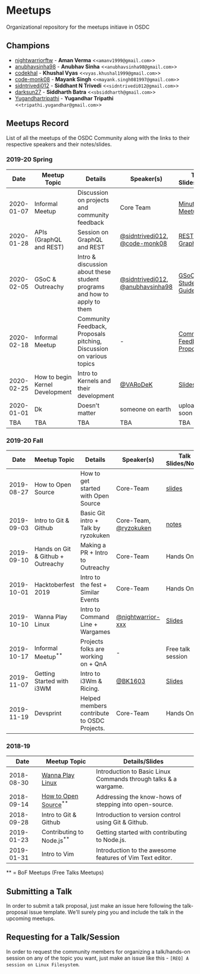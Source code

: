 # Meetups

Organizational repository for the meetups initiave in OSDC

## Champions

- [nightwarriorftw](https://github.com/nightwarriorftw) - **Aman Verma** &lt;`<amanv1999@gmail.com>`&gt;
- [anubhavsinha98](https://github.com/anubhavsinha98) - **Anubhav Sinha** &lt;`<anubhavsinha98@gmail.com>`&gt;
- [codekhal](https://github.com/codekhal) - **Khushal Vyas** &lt;`<vyas.khushal1999@gmail.com>`&gt;
- [code-monk08](https://github.com/code-monk08) - **Mayank Singh** &lt;`<mayank.singh081997@gmail.com>`&gt;
- [sidntrivedi012](https://github.com/sidntrivedi012) - **Siddhant N Trivedi** &lt;`<sidntrivedi012@gmail.com>`&gt;
- [darksun27](https://github.com/darksun27) - **Siddharth Batra** &lt;`<sbsiddharth@gmail.com>`&gt;
- [Yugandhartripathi](https://github.com/Yugandhartripathi) - **Yugandhar Tripathi** &lt;`<tripathi.yugandhar@gmail.com>`&gt;

## Meetups Record

List of all the meetups of the OSDC Community along with the links to their respective speakers and their notes/slides.

### 2019-20 Spring

| Date       | Meetup Topic 	          | Details                                       | Speaker(s) | Talk Slides/Notes                                            |
| ---------- | ---------------------------|-----------------------------------------------| ---------- | -------------------------------------------------------------|
| 2020-01-07 | Informal Meetup 	          | Discussion on projects and community feedback | Core Team  | [Minutes of Meetup](./minutes_of_meetup/mom_07-01-2020.md)   |
| 2020-01-28 | APIs (GraphQL and REST)    | Session on GraphQL and REST                   | [@sidntrivedi012](https://github.com/sidntrivedi012), [@code-monk08](https://github.com/code-monk08) | [REST](https://docs.google.com/presentation/d/1MFtfisIoisxbBscIpaQXceOEmv2actSKd8qGEDTwpN4/edit?usp=sharing), [GraphQL](https://docs.google.com/presentation/d/14NPHPU7hJBKxefRu9f2_dt-o9uB17TTbgOXsTUVqaqo/edit?usp=sharing)|
| 2020-02-05 | GSoC & Outreachy       	  | Intro & discussion about these student programs and how to apply to them | [@sidntrivedi012](https://github.com/sidntrivedi012), [@anubhavsinha98](https://github.com/anubhavsinha98) | [GSoC Student Guide](https://google.github.io/gsocguides/student/) |
| 2020-02-18 | Informal Meetup            | Community Feedback, Proposals pitching, Discussion on various topics                                              |  -          | [Community Feedback & Proposals](https://github.com/osdc/meetups/issues/46)                                                             |
| 2020-02-25 | How to begin Kernel Development | Intro to Kernels and their development | [@VARoDeK](https://github.com/VARoDeK)| [Slides](https://drive.google.com/file/d/1MQcDMq-MKDl72O4s9WV5yYx35AJFAKlv/view?usp=sharing)|
|2020-01-01|Dk|Doesn't matter|someone on earth|uploaded soon
|TBA|TBA|TBA|TBA|TBA||


### 2019-20 Fall

| Date       | Meetup Topic                      | Details                                     | Speaker(s)                                               | Talk Slides/Notes                                                                                                                                                                                                                |
| ---------- | --------------------------------- | ------------------------------------------- | -------------------------------------------------------- | -------------------------------------------------------------------------------------------------------------------------------------------------------------------------------------------------------------------------------- |
| 2019-08-27 | How to Open Source                | How to get started with Open Source         | Core-Team                                                | [slides](https://bit.ly/2zo4okx)                                                                                                                                                                                                 |
| 2019-09-03 | Intro to Git & Github             | Basic Git intro + Talk by ryzokuken         | Core-Team, [@ryzokuken](https://github.com/ryzokuken)    | [notes](./community_etiquettes.md)                                                                                                                                                                                               |
| 2019-09-10 | Hands on Git & Github + Outreachy | Making a PR + Intro to Outreachy            | Core-Team                                                | Hands On                                                                                                                                                                                                                         |
| 2019-10-01 | Hacktoberfest 2019                | Intro to the fest + Similar Events          | Core-Team                                                | Hands On                                                                                                                                                                                                                         |
| 2019-10-10 | Wanna Play Linux                  | Intro to Command Line + Wargames            | [@nightwarrior-xxx](https://github.com/nightwarrior-xxx) | [Slides](https://kutt.it/8IMFly)                                                                                                                                                                                                 |
| 2019-10-17 | Informal Meetup<sup>\*\*</sup>    | Projects folks are working on + QnA         | -                                                        | Free talk session                                                                                                                                                                                                                |
| 2019-11-07 | Getting Started with i3WM         | Intro to i3Wm & Ricing.                     | [@BK1603](https://github.com/BK1603)                     | [Slides](https://docs.google.com/presentation/d/1QAscJVPBlLl_2FTxi14G4V1RwMwzvpXeNV9iyBPTIDY/present?token=AC4w5VhK0T7xRqDMPUlrIEqwMxy9I2J83w%3A1573127932489&includes_info_params=1&eisi=CKSW6ZyG2OUCFdBUJAodEpgBoQ#slide=id.p) |
| 2019-11-19 | Devsprint                         | Helped members contribute to OSDC Projects. | Core-Team                                                | Hands On                                                                                                                                                                                                                         |

### 2018-19

| Date       | Meetup Topic                                                | Details/Slides                                                  |
| ---------- | ----------------------------------------------------------- | --------------------------------------------------------------- |
| 2018-08-30 | [Wanna Play Linux](https://bit.ly/2NyFacz)                  | Introduction to Basic Linux Commands through talks & a wargame. |
| 2018-09-14 | [How to Open Source](https://bit.ly/2PWTA2Z)<sup>\*\*</sup> | Addressing the know-hows of stepping into open-source.          |
| 2018-09-28 | Intro to Git & Github                                       | Introduction to version control using Git & Github.             |
| 2019-01-23 | Contributing to Node.js<sup>\*\*</sup>                      | Getting started with contributing to Node.js.                   |
| 2019-01-31 | Intro to Vim                                                | Introduction to the awesome features of Vim Text editor.        |

\*\* = BoF Meetups (Free Talks Meetups)

## Submitting a Talk

In order to submit a talk proposal, just make an issue here following the talk-proposal issue template. We'll surely ping you and include the talk in the upcoming meetups.

## Requesting for a Talk/Session

In order to request the community members for organizing a talk/hands-on session on any of the topic you want, just make an issue like this - `[REQ] A session on Linux Filesystem`.
